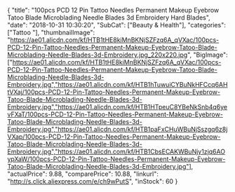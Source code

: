 {
	"title": "100pcs PCD 12 Pin Tattoo Needles Permanent Makeup Eyebrow Tatoo Blade Microblading Needle Blades 3d Embroidery Hard Blades",
	"date": "2018-10-31 10:30:20",
	"SubCat": ["Beauty & Health"],
	"categories": ["Tattoo "],
	"thumbnailImage": "https://ae01.alicdn.com/kf/HTB1tHE8kiMnBKNjSZFzq6A_qVXac/100pcs-PCD-12-Pin-Tattoo-Needles-Permanent-Makeup-Eyebrow-Tatoo-Blade-Microblading-Needle-Blades-3d-Embroidery.jpg_220x220.jpg",
	"BigImage": ["https://ae01.alicdn.com/kf/HTB1tHE8kiMnBKNjSZFzq6A_qVXac/100pcs-PCD-12-Pin-Tattoo-Needles-Permanent-Makeup-Eyebrow-Tatoo-Blade-Microblading-Needle-Blades-3d-Embroidery.jpg","https://ae01.alicdn.com/kf/HTB1hTuwuiCYBuNkHFCcq6AHtVXaj/100pcs-PCD-12-Pin-Tattoo-Needles-Permanent-Makeup-Eyebrow-Tatoo-Blade-Microblading-Needle-Blades-3d-Embroidery.jpg","https://ae01.alicdn.com/kf/HTB1HTpeuC8YBeNkSnb4q6yevFXaT/100pcs-PCD-12-Pin-Tattoo-Needles-Permanent-Makeup-Eyebrow-Tatoo-Blade-Microblading-Needle-Blades-3d-Embroidery.jpg","https://ae01.alicdn.com/kf/HTB1paFxCHuWBuNjSszgq6z8jVXap/100pcs-PCD-12-Pin-Tattoo-Needles-Permanent-Makeup-Eyebrow-Tatoo-Blade-Microblading-Needle-Blades-3d-Embroidery.jpg","https://ae01.alicdn.com/kf/HTB1CbsECAKWBuNjy1zjq6AOypXaW/100pcs-PCD-12-Pin-Tattoo-Needles-Permanent-Makeup-Eyebrow-Tatoo-Blade-Microblading-Needle-Blades-3d-Embroidery.jpg"],
	"actualPrice": 9.88,
	"comparePrice": 10.88,
	"linkurl": "http://s.click.aliexpress.com/e/ch9wPutS",
	"inStock": 60
}

